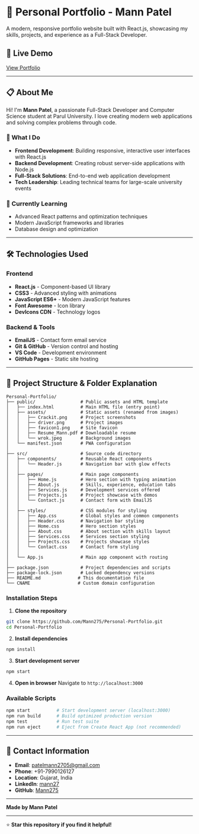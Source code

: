 # 🌟 Personal Portfolio - Mann Patel

A modern, responsive portfolio website built with React.js, showcasing my skills, projects, and experience as a Full-Stack Developer.

## 🚀 Live Demo

[View Portfolio](patelmann.me)

---

## 📋 About Me

Hi! I'm **Mann Patel**, a passionate Full-Stack Developer and Computer Science student at Parul University. I love creating modern web applications and solving complex problems through code.

### 🎯 What I Do
- **Frontend Development**: Building responsive, interactive user interfaces with React.js
- **Backend Development**: Creating robust server-side applications with Node.js
- **Full-Stack Solutions**: End-to-end web application development
- **Tech Leadership**: Leading technical teams for large-scale university events

### 🌱 Currently Learning
- Advanced React patterns and optimization techniques
- Modern JavaScript frameworks and libraries
- Database design and optimization

---

## 🛠️ Technologies Used

### Frontend
- **React.js** - Component-based UI library
- **CSS3** - Advanced styling with animations
- **JavaScript ES6+** - Modern JavaScript features
- **Font Awesome** - Icon library
- **DevIcons CDN** - Technology logos

### Backend & Tools
- **EmailJS** - Contact form email service
- **Git & GitHub** - Version control and hosting
- **VS Code** - Development environment
- **GitHub Pages** - Static site hosting

---

## 📁 Project Structure & Folder Explanation

```
Personal-Portfolio/
├── public/                 # Public assets and HTML template
│   ├── index.html          # Main HTML file (entry point)
│   ├── assets/             # Static assets (renamed from images)
│   │   ├── Crackit.png     # Project screenshots
│   │   ├── driver.png      # Project images
│   │   ├── favicon1.png    # Site favicon
│   │   ├── Resume_Mann.pdf # Downloadable resume
│   │   └── wrok.jpeg       # Background images
│   └── manifest.json       # PWA configuration
│
├── src/                    # Source code directory
│   ├── components/         # Reusable React components
│   │   └── Header.js       # Navigation bar with glow effects
│   │
│   ├── pages/              # Main page components
│   │   ├── Home.js         # Hero section with typing animation
│   │   ├── About.js        # Skills, experience, education tabs
│   │   ├── Services.js     # Development services offered
│   │   ├── Projects.js     # Project showcase with demos
│   │   └── Contact.js      # Contact form with EmailJS
│   │
│   ├── styles/             # CSS modules for styling
│   │   ├── App.css         # Global styles and common components
│   │   ├── Header.css      # Navigation bar styling
│   │   ├── Home.css        # Hero section styles
│   │   ├── About.css       # About section with skills layout
│   │   ├── Services.css    # Services section styling
│   │   ├── Projects.css    # Projects showcase styles
│   │   └── Contact.css     # Contact form styling
│   │
│   └── App.js              # Main app component with routing
│
├── package.json            # Project dependencies and scripts
├── package-lock.json       # Locked dependency versions
├── README.md              # This documentation file
└── CNAME                  # Custom domain configuration
```

### Installation Steps

1. **Clone the repository**
```bash
git clone https://github.com/Mann275/Personal-Portfolio.git
cd Personal-Portfolio
```

2. **Install dependencies**
```bash
npm install
```

3. **Start development server**
```bash
npm start
```

4. **Open in browser**
Navigate to `http://localhost:3000`

### Available Scripts

```bash
npm start          # Start development server (localhost:3000)
npm run build      # Build optimized production version
npm test           # Run test suite
npm run eject      # Eject from Create React App (not recommended)
```

---

## 📧 Contact Information

- **Email**: [patelmann2705@gmail.com](mailto:patelmann2705@gmail.com)
- **Phone**: +91-7990126127
- **Location**: Gujarat, India
- **LinkedIn**: [mann27](https://www.linkedin.com/in/mann27/)
- **GitHub**: [Mann275](https://github.com/Mann275)

---


**Made by Mann Patel**


---

⭐ **Star this repository if you find it helpful!**